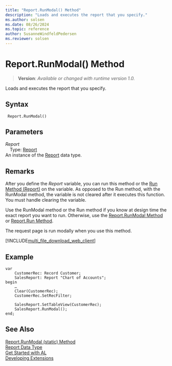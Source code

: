 ```yaml
---
title: "Report.RunModal() Method"
description: "Loads and executes the report that you specify."
ms.author: solsen
ms.date: 08/26/2024
ms.topic: reference
author: SusanneWindfeldPedersen
ms.reviewer: solsen
---
```

[//]: # (START>DO_NOT_EDIT)
[//]: # (IMPORTANT:Do not edit any of the content between here and the END>DO_NOT_EDIT.)
[//]: # (Any modifications should be made in the .xml files in the ModernDev repo.)
# Report.RunModal() Method
> **Version**: _Available or changed with runtime version 1.0._

Loads and executes the report that you specify.


## Syntax
```AL
 Report.RunModal()
```
## Parameters
*Report*  
&emsp;Type: [Report](report-data-type.md)  
An instance of the [Report](report-data-type.md) data type.  


[//]: # (IMPORTANT: END>DO_NOT_EDIT)

## Remarks  
After you define the *Report* variable, you can run this method or the [Run Method \(Report\)](reportinstance-run-method.md) on the variable. As opposed to the Run method, with the RunModal method, the variable is not cleared after it executes this function. You must handle clearing the variable.

Use the RunModal method or the Run method if you know at design time the exact report you want to run. Otherwise, use the [Report.RunModal Method](report-runmodal-method.md) or [Report.Run Method](report-run-method.md).  
  
  
The request page is run modally when you use this method. 


[!INCLUDE[multi_file_download_web_client](../../includes/multi_file_download_web_client.md)]
  
## Example  

```al 
var
    CustomerRec: Record Customer;
    SalesReport: Report "Chart of Accounts";
begin
    …  
    Clear(CustomerRec);  
    CustomerRec.SetRecFilter; 

    SalesReport.SetTableView(CustomerRec);  
    SalesReport.RunModal();
end;  
```  

## See Also
[Report.RunModal (static) Method](report-runmodal-method.md)  
[Report Data Type](report-data-type.md)  
[Get Started with AL](../../devenv-get-started.md)  
[Developing Extensions](../../devenv-dev-overview.md)  
